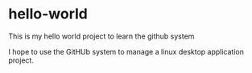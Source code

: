 # hello-world
This is my hello world project to learn the github system

I hope to use the GitHUb system to manage a linux desktop application project.
